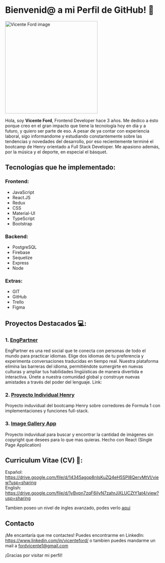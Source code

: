 # Bienvenid@ a mi Perfil de GitHub! 🚀
<img src="https://avatars.githubusercontent.com/u/86796044?v=4" alt="Vicente Ford image" width="300" height="300">


Hola, soy <strong>Vicente Ford</strong>, Frontend Developer hace 3 años. Me dedico a ésto porque creo en el gran impacto que tiene la tecnología hoy en día y a futuro, y quiero ser parte de eso. A pesar de ya contar con experiencia laboral, sigo informandome y estudiando constantemente sobre las tendencias y novedades del desarrollo, por eso recientemente terminé el bootcamp de Henry orientado a Full Stack Developer. Me apasiono además, por la música y el deporte, en especial el básquet.


## Tecnologías que he implementado:

### Frontend:
- JavaScript
- React.JS
- Redux
- CSS
- Material-UI
- TypeScript
- Bootstrap
### Backend:
- PostgreSQL
- Firebase
- Sequelize
- Express
- Node
### Extras:
- GIT
- GitHub
- Trello
- Figma

## Proyectos Destacados 💻:

### 1. [EngPartner](https://github.com/Luuiskame/EngPartnerV2)
EngPartner es una red social que te conecta con personas de todo el mundo para practicar idiomas. Elige dos idiomas de tu preferencia y experimenta conversaciones traducidas en tiempo real. Nuestra plataforma elimina las barreras del idioma, permitiéndote sumergirte en nuevas culturas y ampliar tus habilidades lingüísticas de manera divertida e interactiva. Únete a nuestra comunidad global y construye nuevas amistades a través del poder del lenguaje. Link: 

### 2. [Proyecto Individual Henry](https://github.com/VicenFord/cr-pi-drivers-main)
Proyecto induvidual del bootcamp Henry sobre corredores de Formula 1 con implementaciones y funciones full-stack.

### 3. [Image Gallery App](https://galleryappreactvicente.netlify.app/)
Proyecto induvidual para buscar y encontrar la cantidad de imágenes sin copyright que desees para lo que mas quieras. Hecho con React (Single Page Application)

## Curriculum Vitae (CV) 📄:
Español: https://drive.google.com/file/d/14345agop8nIsKuZQ4eH5SPl8QervMtVI/view?usp=sharing <br>
English: https://drive.google.com/file/d/1yBvpn7zqF6iIyN7zahrJiXLUCZtY1at4/view?usp=sharing <br>

Tambien poseo un nivel de ingles avanzado, podes verlo [aqui](https://www.efset.org/cert/WWmwsy)


## Contacto

¡Me encantaría que me contactes! Puedes encontrarme en LinkedIn: https://www.linkedin.com/in/vicenteford/ o tambien puedes mandarme un mail a fordvicente1@gmail.com

¡Gracias por visitar mi perfil!
